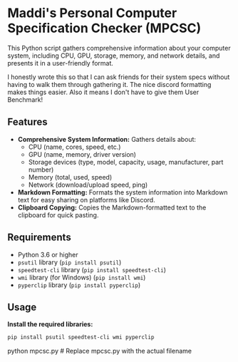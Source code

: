 # Maddi's Personal Computer Specification Checker (MPCSC)

This Python script gathers comprehensive information about your computer system, including CPU, GPU, storage, memory, and network details, and presents it in a user-friendly format.

I honestly wrote this so that I can ask friends for their system specs without having to walk them through gathering it. The nice discord formatting makes things easier. Also it means I don't have to give them User Benchmark!

## Features

- **Comprehensive System Information:** Gathers details about:
    - CPU (name, cores, speed, etc.)
    - GPU (name, memory, driver version)
    - Storage devices (type, model, capacity, usage, manufacturer, part number)
    - Memory (total, used, speed)
    - Network (download/upload speed, ping)
- **Markdown Formatting:** Formats the system information into Markdown text for easy sharing on platforms like Discord.
- **Clipboard Copying:** Copies the Markdown-formatted text to the clipboard for quick pasting.

## Requirements

- Python 3.6 or higher
- `psutil` library (`pip install psutil`)
- `speedtest-cli` library (`pip install speedtest-cli`)
- `wmi` library (for Windows) (`pip install wmi`)
- `pyperclip` library (`pip install pyperclip`)

## Usage

**Install the required libraries:**
```bash
pip install psutil speedtest-cli wmi pyperclip
```
python mpcsc.py  # Replace mpcsc.py with the actual filename
